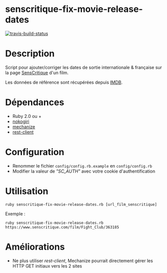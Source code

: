 # senscritique-fix-movie-release-dates
[![travis-build-status](https://travis-ci.org/vincent-clipet/senscritique-fix-movie-release-dates.svg?branch=master)](https://travis-ci.org/vincent-clipet/senscritique-fix-movie-release-dates)




Description
===========

Script pour ajouter/corriger les dates de sortie internationale & française sur la page [SensCritique](https://senscritique.com) d'un film.

Les données de référence sont récupérées depuis [IMDB](http://imdb.com/).





Dépendances
===========

* Ruby 2.0 ou +
* [nokogiri](https://github.com/sparklemotion/nokogiri)
* [mechanize](https://github.com/sparklemotion/mechanize)
* [rest-client](https://github.com/rest-client/rest-client)





Configuration
=============

* Renommer le fichier ```config/config.rb.example``` en ```config/config.rb```
* Modifier la valeur de *"SC_AUTH"* avec votre cookie d'authentification





Utilisation
===========

```
ruby senscritique-fix-movie-release-dates.rb [url_film_senscritique]
```

Exemple :
```
ruby senscritique-fix-movie-release-dates.rb https://www.senscritique.com/film/Fight_Club/363185
```





Améliorations
=============

* Ne plus utiliser *rest-client*, Mechanize pourrait directement gérer les HTTP GET initiaux vers les 2 sites